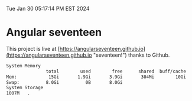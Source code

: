 Tue Jan 30 05:17:14 PM EST 2024

# Angular seventeen


This project is live at [https://angularseventeen.github.io](https://angularseventeen.github.io "seventeen!") thanks to Github.

```bash
System Memory
               total        used        free      shared  buff/cache   available
Mem:            15Gi       1.9Gi       3.9Gi       304Mi        10Gi        13Gi
Swap:          8.0Gi          0B       8.0Gi
System Storage
1007M	.
```
```bash
